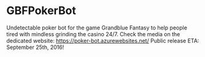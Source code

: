 # GBFPokerBot
Undetectable poker bot for the game Grandblue Fantasy to help people tired with mindless grinding the casino 24/7.
Check the media on the dedicated website:
https://poker-bot.azurewebsites.net/
Public release ETA: September 25th, 2016!
